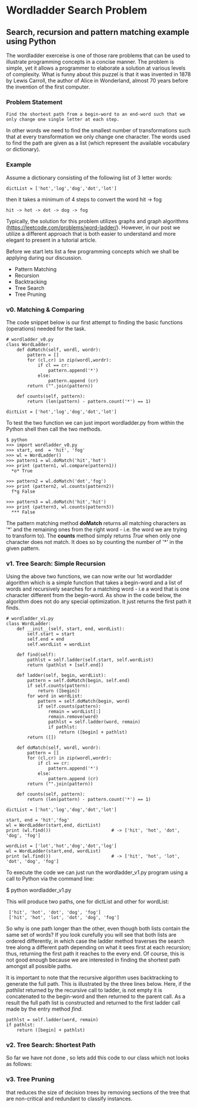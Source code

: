 # Wordladder Search Problem
## Search, recursion and pattern matching example using Python

The wordladder exerceise is one of those rare problems that can be used to illustrate programming concepts in a concise manner. The problem is simple, yet it allows a programmer to elaborate a solution at various levels of complexity. What is funny about this puzzel is that it was invented in 1878 by Lewis Carroll, the author of Alice in Wonderland, almost 70 years before the invention of the first computer. 

### Problem Statement

    Find the shortest path from a begin-word to an end-word such that we only change one single letter at each step.
    
In other words we need to find the smallest number of transformations such that at every transformation we only change one character. The words used to find the path are given as a list (which represent the available vocabulary or dictionary).

### Example

Assume a dictionary consisting of the following list of 3 letter words:   

    dictList = ['hot','log','dog','dot','lot']

then it takes a minimum of 4 steps to convert the word hit -> fog 
 
    hit -> hot -> dot -> dog -> fog

Typically, the solution for this problem utilizes graphs and graph algorithms (https://leetcode.com/problems/word-ladder/). However, in our post we utilize a different approach that is both easier to understand and more elegant to present in a tutorial article.

Before we start lets list a few programming concepts which we shall be applying during our discussion.
- Pattern Matching
- Recursion
- Backtracking
- Tree Search
- Tree Pruning

### v0. Matching & Comparing

The code snippet below is our first attempt to finding the basic functions (operations) needed for the task.

    # wordladder_v0.py
    class WordLadder:
        def doMatch(self, wordl, wordr):
            pattern = []
            for (cl,cr) in zip(wordl,wordr):
                if cl == cr:
                    pattern.append('*')
                else:
                    pattern.append (cr)
            return ("".join(pattern))

        def counts(self, pattern):
            return (len(pattern) - pattern.count('*') == 1)
    
    dictList = ['hot','log','dog','dot','lot']
    
To test the two function we can just import wordladder.py from within the Python shell then call the two methods.

    $ python 
    >>> import wordladder_v0.py
    >>> start, end  = 'hit', 'fog' 
    >>> wl = WordLadder()
    >>> pattern1 = wl.doMatch('hit','hot')
    >>> print (pattern1, wl.compare(pattern1))
      *o* True

    >>> pattern2 = wl.doMatch('dot','fog')
    >>> print (pattern2, wl.counts(pattern2))
      f*g False

    >>> pattern3 = wl.doMatch('hit','hit')
    >>> print (pattern3, wl.counts(pattern3))
      *** False

The pattern matching method **doMatch** returns all matching characters as '\*' and the remaining ones from the right word - i.e. the word we are trying to transform to). The **counts** method simply returns *True* when only one character does not match. It does so by counting the number of '\*' in the given pattern.

### v1. Tree Search: Simple Recursion

Using the above two functions, we can now write our 1st wordladder algorithm which is a simple function that takes a begin-word and a list of words and recursively searches for a matching word - i.e a word that is one character different from the begin-word. As show in the code below, the algorithm does not do any special optimization. It just returns the first path it finds.     

    # wordladder_v1.py
    class WordLadder:
        def __init__(self, start, end, wordList):
            self.start = start
            self.end = end
            self.wordList = wordList

        def find(self):
            pathlst = self.ladder(self.start, self.wordList)
            return (pathlst + [self.end])

        def ladder(self, begin, wordList):
            pattern = self.doMatch(begin, self.end)
            if self.counts(pattern):
                return ([begin])
            for word in wordList:
                pattern = self.doMatch(begin, word)
                if self.counts(pattern):
                    remain = wordList[:]
                    remain.remove(word)
                    pathlst = self.ladder(word, remain)
                    if pathlst:
                        return ([begin] + pathlst)
            return ([])

        def doMatch(self, wordl, wordr):
            pattern = []
            for (cl,cr) in zip(wordl,wordr):
                if cl == cr:
                    pattern.append('*')
                else:
                    pattern.append (cr)
            return ("".join(pattern))

        def counts(self, pattern):
            return (len(pattern) - pattern.count('*') == 1)

    dictList = ['hot','log','dog','dot','lot']

    start, end = 'hit','fog'
    wl = WordLadder(start,end, dictList)
    print (wl.find())                       # -> ['hit', 'hot', 'dot', 'dog', 'fog']

    wordList = ['lot','hot','dog','dot','log']  
    wl = WordLadder(start,end, wordList)
    print (wl.find())                       # -> ['hit', 'hot', 'lot', 'dot', 'dog', 'fog']


To execute the code we can just run the wordladder_v1.py program using a call to Python via the command line:

  $ python wordladder_v1.py

This will produce two paths, one for dictList and other for wordList:

     ['hit', 'hot', 'dot', 'dog', 'fog']
     ['hit', 'hot', 'lot', 'dot', 'dog', 'fog']
     
So why is one path longer than the other, even though both lists contain the same set of words? If you look curefully you will see that both lists are ordered differently, in which case the ladder method traverses the search tree along a different path depending on what it sees first at each recursion; thus, returning the first path it reaches to the every end. Of course, this is not good enough because we are interested in finding the shortest path amongst all possible paths.

It is important to note that the recursive algorithm uses backtracking to generate the full path. This is illustrated by the three lines below. Here, if the *pathlist* returned by the recursive call to ladder, is not empty it is concatenated to the begin-word and then returned to the parent call. As a result the full path list is constructed and returned to the first ladder call made by the entry method *find*. 

    pathlst = self.ladder(word, remain)
    if pathlst:
        return ([begin] + pathlst)


### v2. Tree Search: Shortest Path

So far we have not done , so lets add this code to our class which not looks as follows:

### v3. Tree Pruning
 
 that reduces the size of decision trees by removing sections of the tree that are non-critical and redundant to classify instances. 
